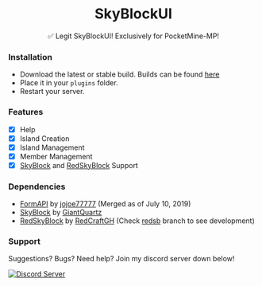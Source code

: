 <!--- TITLE --->
<h1 align="center">SkyBlockUI</h1>

<!--- SUBTITLE --->
<p align="center">✅ Legit SkyBlockUI! Exclusively for PocketMine-MP!</p>

<!--- INSTALLATION --->
### Installation

- Download the latest or stable build. Builds can be found [here](https://github.com/TheRealKizu/SkyBlockUI/releases)
- Place it in your `plugins` folder.
- Restart your server.

<!--- FEATURES --->
### Features

- [x] Help
- [x] Island Creation
- [x] Island Management
- [x] Member Management
- [x] [SkyBlock](https://poggit.pmmp.io/p/SkyBlock/3.0.0) and [RedSkyBlock](https://poggit.pmmp.io/p/RedSkyBlock/3.1.1) Support

<!--- DEPENDENCIES --->
### Dependencies

- [FormAPI](https://poggit.pmmp.io/p/FormAPI) by [jojoe77777](https://github.com/jojoe77777) (Merged as of July 10, 2019)
- [SkyBlock](https://poggit.pmmp.io/p/SkyBlock/3.0.0) by [GiantQuartz](https://github.com/GiantQuartz)
- [RedSkyBlock](https://poggit.pmmp.io/p/RedSkyBlock/3.1.1) by [RedCraftGH](https://github.com/RedCraftGH) (Check [redsb](https://github.com/TheRealKizu/SkyBlockUI/tree/redsb) branch to see development)

<!--- SUPPORT --->
### Support

Suggestions? Bugs? Need help? Join my discord server down below!

<a href="https://discord.gg/BhWAFJP"><img src="https://discordapp.com/api/guilds/657160854273261578/embed.png" alt="Discord Server"/></a>

